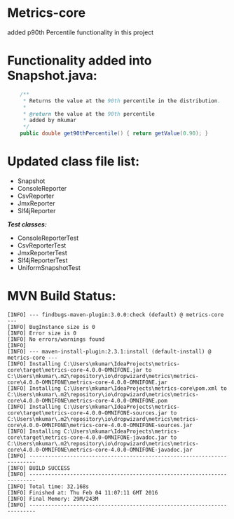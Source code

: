# Metrics-core
added p90th Percentile functionality in this project

# Functionality added into Snapshot.java:
```java
    /**
     * Returns the value at the 90th percentile in the distribution.
     *
     * @return the value at the 90th percentile
     * added by mkumar
     */
    public double get90thPercentile() { return getValue(0.90); }

```

# Updated class file list:
- Snapshot
- ConsoleReporter
- CsvReporter
- JmxReporter
- Slf4jReporter

**_Test classes:_**
- ConsoleReporterTest
- CsvReporterTest
- JmxReporterTest
- Slf4jReporterTest
- UniformSnapshotTest

# MVN Build Status:
```log
[INFO] --- findbugs-maven-plugin:3.0.0:check (default) @ metrics-core ---
[INFO] BugInstance size is 0
[INFO] Error size is 0
[INFO] No errors/warnings found
[INFO] 
[INFO] --- maven-install-plugin:2.3.1:install (default-install) @ metrics-core ---
[INFO] Installing C:\Users\mkumar\IdeaProjects\metrics-core\target\metrics-core-4.0.0-OMNIFONE.jar to C:\Users\mkumar\.m2\repository\io\dropwizard\metrics\metrics-core\4.0.0-OMNIFONE\metrics-core-4.0.0-OMNIFONE.jar
[INFO] Installing C:\Users\mkumar\IdeaProjects\metrics-core\pom.xml to C:\Users\mkumar\.m2\repository\io\dropwizard\metrics\metrics-core\4.0.0-OMNIFONE\metrics-core-4.0.0-OMNIFONE.pom
[INFO] Installing C:\Users\mkumar\IdeaProjects\metrics-core\target\metrics-core-4.0.0-OMNIFONE-sources.jar to C:\Users\mkumar\.m2\repository\io\dropwizard\metrics\metrics-core\4.0.0-OMNIFONE\metrics-core-4.0.0-OMNIFONE-sources.jar
[INFO] Installing C:\Users\mkumar\IdeaProjects\metrics-core\target\metrics-core-4.0.0-OMNIFONE-javadoc.jar to C:\Users\mkumar\.m2\repository\io\dropwizard\metrics\metrics-core\4.0.0-OMNIFONE\metrics-core-4.0.0-OMNIFONE-javadoc.jar
[INFO] ------------------------------------------------------------------------
[INFO] BUILD SUCCESS
[INFO] ------------------------------------------------------------------------
[INFO] Total time: 32.168s
[INFO] Finished at: Thu Feb 04 11:07:11 GMT 2016
[INFO] Final Memory: 29M/243M
[INFO] ------------------------------------------------------------------------
```